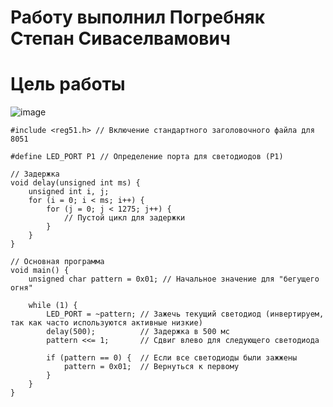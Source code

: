 # Работу выполнил Погребняк Степан Сиваселвамович

# Цель работы

![image](https://github.com/user-attachments/assets/f888f367-5741-4307-a223-91ce026ddc19)




```
#include <reg51.h> // Включение стандартного заголовочного файла для 8051

#define LED_PORT P1 // Определение порта для светодиодов (P1)

// Задержка
void delay(unsigned int ms) {
    unsigned int i, j;
    for (i = 0; i < ms; i++) {
        for (j = 0; j < 1275; j++) {
            // Пустой цикл для задержки
        }
    }
}

// Основная программа
void main() {
    unsigned char pattern = 0x01; // Начальное значение для "бегущего огня"

    while (1) {
        LED_PORT = ~pattern; // Зажечь текущий светодиод (инвертируем, так как часто используются активные низкие)
        delay(500);          // Задержка в 500 мс
        pattern <<= 1;       // Сдвиг влево для следующего светодиода

        if (pattern == 0) {  // Если все светодиоды были зажжены
            pattern = 0x01;  // Вернуться к первому
        }
    }
}

```
